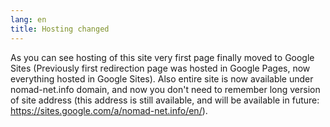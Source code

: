 ```yaml
---
lang: en
title: Hosting changed
---
```

As you can see hosting of this site very first page finally moved to Google Sites (Previously first redirection page was hosted in Google Pages, now everything hosted in Google Sites). Also entire site is now available under nomad-net.info domain, and now you don't need to remember long version of site address (this address is still available, and will be available in future: <https://sites.google.com/a/nomad-net.info/en/>).
